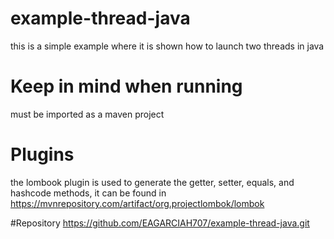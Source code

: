 # example-thread-java
this is a simple example where it is shown how to launch two threads in java

# Keep in mind when running
must be imported as a maven project

# Plugins
the lombook plugin is used to generate the getter, setter, equals, and hashcode methods, it can be found in https://mvnrepository.com/artifact/org.projectlombok/lombok

#Repository
https://github.com/EAGARCIAH707/example-thread-java.git